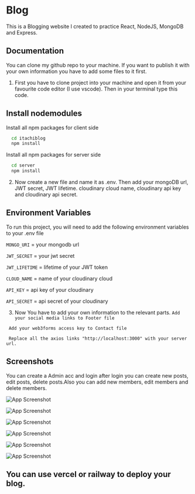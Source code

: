 
# Blog

This is a Blogging website I created to practice React, NodeJS, MongoDB and Express.


## Documentation
You can clone my github repo to your machine. If you want to publish it with your own information you have to add some files to it first.

1. First you have to  clone project into your machine and open it from your favourite code editor (I use vscode). Then in your terminal type this code. 


## Install nodemodules

Install all npm packages for client side

```bash
  cd itachiblog
  npm install
```

Install all npm packages for server side

```bash
  cd server
  npm install
```
    

2. Now create a new file and name it as .env. Then add your mongoDB url, JWT secret, JWT lifetime. cloudinary cloud name, cloudinary api key and cloudinary api secret.


## Environment Variables

To run this project, you will need to add the following environment variables to your .env file

`MONGO_URI` = your mongodb url

`JWT_SECRET` = your jwt secret

`JWT_LIFETIME` = lifetime of your JWT token

`CLOUD_NAME` = name of your cloudinary cloud

`API_KEY` = api key of your cloudinary 

`API_SECRET` = api secret of your cloudinary


3. Now You have to add your own information to the relevant parts.
` Add your social media links to Footer file `

` Add your web3forms access key to Contact file`

` Replace all the axios links "http://localhost:3000" with your server url.`


## Screenshots
You can create a Admin acc and login after login you can create new posts, edit posts, delete posts.Also you can add new members, edit members and delete members.

![App Screenshot](https://res.cloudinary.com/dl9ectnzs/image/upload/v1713151855/Screenshot_2024-04-15_085930_pgq119.png)


![App Screenshot](https://res.cloudinary.com/dl9ectnzs/image/upload/v1713151852/Screenshot_2024-04-15_085659_zmvzyy.png)


![App Screenshot](https://res.cloudinary.com/dl9ectnzs/image/upload/v1713151855/Screenshot_2024-04-15_085930_pgq119.png)


![App Screenshot](https://res.cloudinary.com/dl9ectnzs/image/upload/v1713151851/Screenshot_2024-04-15_090008_ynf5hm.png)


![App Screenshot](https://res.cloudinary.com/dl9ectnzs/image/upload/v1713152018/Screenshot_2024-04-15_090245_cq4cfb.png)

![App Screenshot](https://res.cloudinary.com/dl9ectnzs/image/upload/v1713152017/Screenshot_2024-04-15_090316_tt1z84.png)



## You can use vercel or railway to deploy your blog.
